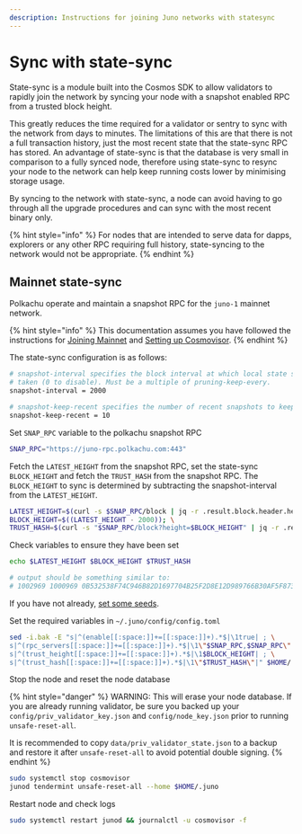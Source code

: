 ```yaml
---
description: Instructions for joining Juno networks with statesync
---
```


# Sync with state-sync

State-sync is a module built into the Cosmos SDK to allow validators to rapidly join the network by syncing your node with a snapshot enabled RPC from a trusted block height.&#x20;

This greatly reduces the time required for a validator or sentry to sync with the network from days to minutes. The limitations of this are that there is not a full transaction history, just the most recent state that the state-sync RPC has stored. An advantage of state-sync is that the database is very small in comparison to a fully synced node, therefore using state-sync to resync your node to the network can help keep running costs lower by minimising storage usage.

By syncing to the network with state-sync, a node can avoid having to go through all the upgrade procedures and can sync with the most recent binary only.

{% hint style="info" %}
For nodes that are intended to serve data for dapps, explorers or any other RPC requiring full history, state-syncing to the network would not be appropriate.&#x20;
{% endhint %}

## Mainnet state-sync

Polkachu operate and maintain a snapshot RPC for the `juno-1` mainnet network.&#x20;

{% hint style="info" %}
This documentation assumes you have followed the instructions for [Joining Mainnet](joining-mainnet.md) and [Setting up Cosmovisor](setting-up-cosmovisor.md).
{% endhint %}

The state-sync configuration is as follows:

```bash
# snapshot-interval specifies the block interval at which local state sync snapshots are
# taken (0 to disable). Must be a multiple of pruning-keep-every.
snapshot-interval = 2000

# snapshot-keep-recent specifies the number of recent snapshots to keep and serve (0 to keep all).
snapshot-keep-recent = 10
```

Set `SNAP_RPC` variable to the polkachu snapshot RPC

```bash
SNAP_RPC="https://juno-rpc.polkachu.com:443"
```

Fetch the `LATEST_HEIGHT` from the snapshot RPC, set the state-sync `BLOCK_HEIGHT` and fetch the `TRUST_HASH` from the snapshot RPC. The `BLOCK_HEIGHT` to sync is determined by subtracting the snapshot-interval from the `LATEST_HEIGHT`.&#x20;

```bash
LATEST_HEIGHT=$(curl -s $SNAP_RPC/block | jq -r .result.block.header.height); \
BLOCK_HEIGHT=$((LATEST_HEIGHT - 2000)); \
TRUST_HASH=$(curl -s "$SNAP_RPC/block?height=$BLOCK_HEIGHT" | jq -r .result.block_id.hash)
```

Check variables to ensure they have been set

```bash
echo $LATEST_HEIGHT $BLOCK_HEIGHT $TRUST_HASH

# output should be something similar to:
# 1002969 1000969 0B532538F74C946B82D1697704B25F2D8E12D989766B30AF5F8730A7A7A94CDB
```

If you have not already, [set some seeds](joining-the-testnets.md#set-seeds-1).

Set the required variables in `~/.juno/config/config.toml`

```bash
sed -i.bak -E "s|^(enable[[:space:]]+=[[:space:]]+).*$|\1true| ; \
s|^(rpc_servers[[:space:]]+=[[:space:]]+).*$|\1\"$SNAP_RPC,$SNAP_RPC\"| ; \
s|^(trust_height[[:space:]]+=[[:space:]]+).*$|\1$BLOCK_HEIGHT| ; \
s|^(trust_hash[[:space:]]+=[[:space:]]+).*$|\1\"$TRUST_HASH\"|" $HOME/.juno/config/config.toml
```

Stop the node and reset the node database

{% hint style="danger" %}
WARNING: This will erase your node database. If you are already running validator, be sure you backed up your `config/priv_validator_key.json` and `config/node_key.json` prior to running `unsafe-reset-all`.

It is recommended to copy `data/priv_validator_state.json` to a backup and restore it after `unsafe-reset-all` to avoid potential double signing.
{% endhint %}

```bash
sudo systemctl stop cosmovisor 
junod tendermint unsafe-reset-all --home $HOME/.juno
```

Restart node and check logs

```bash
sudo systemctl restart junod && journalctl -u cosmovisor -f
```
